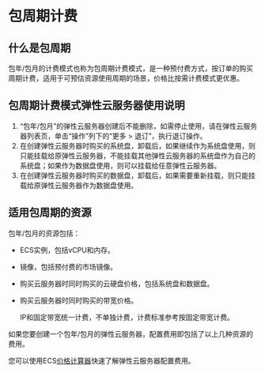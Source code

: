 # 包周期计费<a name="ecs_03_0102"></a>

## 什么是包周期<a name="section971619315261"></a>

包年/包月的计费模式也称为包周期计费模式，是一种预付费方式，按订单的购买周期计费，适用于可预估资源使用周期的场景，价格比按需计费模式更优惠。

## 包周期计费模式弹性云服务器使用说明<a name="section149101517114010"></a>

1.  “包年/包月”的弹性云服务器创建后不能删除，如需停止使用，请在弹性云服务器列表页，单击“操作”列下的“更多 \> 退订”，执行退订操作。
2.  在创建弹性云服务器时购买的系统盘，卸载后，如果继续作为系统盘使用，则只能挂载给原弹性云服务器，不能挂载其他弹性云服务器的系统盘作为自己的系统盘；如果作为数据盘使用，则可以挂载给任意弹性云服务器。
3.  在创建弹性云服务器时购买的数据盘，卸载后，如果需要重新挂载，则只能挂载给原弹性云服务器作为数据盘使用。

## 适用包周期的资源<a name="section17222114192713"></a>

包年/包月的资源包括：

-   ECS实例，包括vCPU和内存。
-   镜像，包括预付费的市场镜像。
-   购买云服务器时同时购买的云硬盘价格，包括系统盘和数据盘。
-   购买云服务器时同时购买的带宽价格。

    IP和固定带宽统一计费，不单独计费，计费标准参考按固定带宽计费。


如果您要创建一个包年/包月的弹性云服务器，配置费用即包括了以上几种资源的费用。

您可以使用ECS[价格计算器](https://www.huaweicloud.com/pricing.html#/ecs)快速了解弹性云服务器配置费用。

